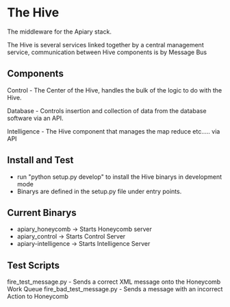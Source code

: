 The Hive
========

The middleware for the Apiary stack. 

The Hive is several services linked together by a central management service, communication between Hive components is by Message Bus

Components
----------

Control - The Center of the Hive, handles the bulk of the logic to do with the Hive.

Database - Controls insertion and collection of data from the database software via an API.

Intelligence - The Hive component that manages the map reduce etc..... via API


Install and Test
----------------

* run "python setup.py develop" to install the Hive binarys in development mode 
* Binarys are defined in the setup.py file under entry points.

Current Binarys
---------------

* apiary_honeycomb -> Starts Honeycomb server
* apiary_control -> Starts Control Server
* apiary-intelligence -> Starts Intelligence Server

Test Scripts
------------

fire\_test\_message.py - Sends a correct XML message onto the Honeycomb Work Queue
fire\_bad\_test\_message.py - Sends a message with an incorrect Action to Honeycomb 
